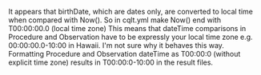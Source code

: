 It appears that birthDate, which are dates only, are converted to local time when compared with Now(). 
So in cqlt.yml make Now() end with T00:00:00.0 (local time zone)
This means that dateTime comparisons in Procedure and Observation have to be expressly your local time zone e.g. 00:00:00.0-10:00 in Hawaii. 
I'm not sure why it behaves this way. Formatting Procedure and Observation dateTime as T00:00:0 (without explicit time zone) results in T00:00:0-10:00 in the result files. 